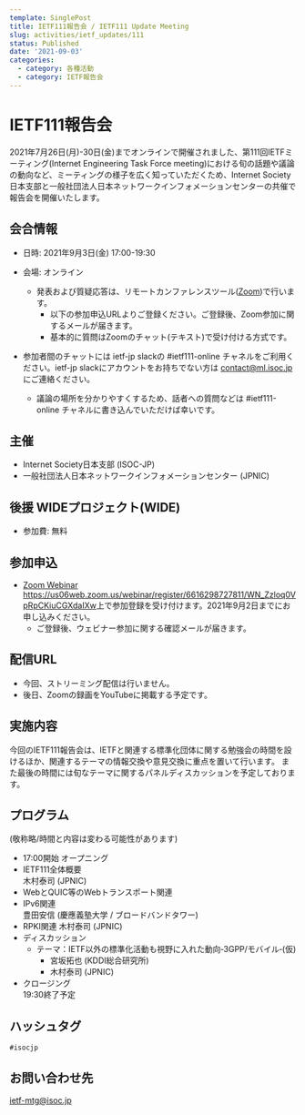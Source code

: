 ```yaml
---
template: SinglePost
title: IETF111報告会 / IETF111 Update Meeting
slug: activities/ietf_updates/111
status: Published
date: '2021-09-03'
categories:
  - category: 各種活動
  - category: IETF報告会
---
```


# IETF111報告会

2021年7月26日(月)-30日(金)までオンラインで開催されました、第111回IETFミーティング(Internet Engineering Task Force meeting)における旬の話題や議論の動向など、ミーティングの様子を広く知っていただくため、Internet Society 日本支部と一般社団法人日本ネットワークインフォメーションセンターの共催で報告会を開催いたします。

## 会合情報
* 日時: 2021年9月3日(金) 17:00-19:30

* 会場: オンライン
    *  発表および質疑応答は、リモートカンファレンスツール([Zoom](https://zoom.us))で行います。
        *  以下の参加申込URLよりご登録ください。ご登録後、Zoom参加に関するメールが届きます。
        *  基本的に質問はZoomのチャット(テキスト)で受け付ける方式です。
*  参加者間のチャットには ietf-jp slackの #ietf111-online チャネルをご利用ください。ietf-jp slackにアカウントをお持ちでない方は contact@ml.isoc.jp にご連絡ください。
    *  議論の場所を分かりやすくするため、話者への質問などは #ietf111-online チャネルに書き込んでいただけば幸いです。

## 主催
*  Internet Society日本支部 (ISOC-JP)
*  一般社団法人日本ネットワークインフォメーションセンター (JPNIC) 

## 後援 WIDEプロジェクト(WIDE)

* 参加費: 無料

## 参加申込
*  [Zoom Webinar <https://us06web.zoom.us/webinar/register/6616298727811/WN_Zzloq0VpRpCKiuCGXdaIXw>](https://us06web.zoom.us/webinar/register/6616298727811/WN_Zzloq0VpRpCKiuCGXdaIXw)上で参加登録を受け付けます。2021年9月2日までにお申し込みください。
    *  ご登録後、ウェビナー参加に関する確認メールが届きます。

## 配信URL

*  今回、ストリーミング配信は行いません。
*  後日、Zoomの録画をYouTubeに掲載する予定です。

## 実施内容

今回のIETF111報告会は、IETFと関連する標準化団体に関する勉強会の時間を設けるほか、関連するテーマの情報交換や意見交換に重点を置いて行います。
また最後の時間には旬なテーマに関するパネルディスカッションを予定しております。

## プログラム

(敬称略/時間と内容は変わる可能性があります)

* 17:00開始 
オープニング   
* IETF111全体概要  
木村泰司 (JPNIC)
* WebとQUIC等のWebトランスポート関連
* IPv6関連  
豊田安信 (慶應義塾大学 / ブロードバンドタワー)
* RPKI関連 
木村泰司 (JPNIC)
* ディスカッション
    * テーマ：IETF以外の標準化活動も視野に入れた動向‐3GPP/モバイル‐(仮)
        * 宮坂拓也 (KDDI総合研究所)
        * 木村泰司 (JPNIC)
* クロージング  
19:30終了予定

## ハッシュタグ

`#isocjp` 

## お問い合わせ先
ietf-mtg@isoc.jp
